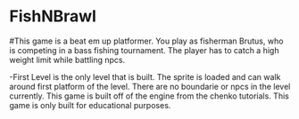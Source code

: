 # FishNBrawl


#This game is a beat em up platformer.  You play as fisherman Brutus, who is competing in a bass fishing tournament.  The player has to catch a high weight limit while 
 battling npcs.
 
  -First Level is the only level that is built.  The sprite is loaded and can walk around first platform of the level.  There are no boundarie or npcs in the level currently.
   This game is built off of the engine from the chenko tutorials.  This game is only built for educational purposes.
